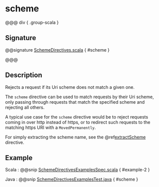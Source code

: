 # scheme

@@@ div { .group-scala }

## Signature

@@signature [SchemeDirectives.scala](/http/src/main/scala/akka/http/scaladsl/server/directives/SchemeDirectives.scala) { #scheme }

@@@

## Description

Rejects a request if its Uri scheme does not match a given one.

The `scheme` directive can be used to match requests by their Uri scheme, only passing
through requests that match the specified scheme and rejecting all others.

A typical use case for the `scheme` directive would be to reject requests coming in over
http instead of https, or to redirect such requests to the matching https URI with a
`MovedPermanently`.

For simply extracting the scheme name, see the @ref[extractScheme](extractScheme.md) directive.

## Example

Scala
:  @@snip [SchemeDirectivesExamplesSpec.scala](/docs/src/test/scala/docs/http/scaladsl/server/directives/SchemeDirectivesExamplesSpec.scala) { #example-2 }

Java
:  @@snip [SchemeDirectivesExamplesTest.java](/docs/src/test/java/docs/http/javadsl/server/directives/SchemeDirectivesExamplesTest.java) { #scheme }
